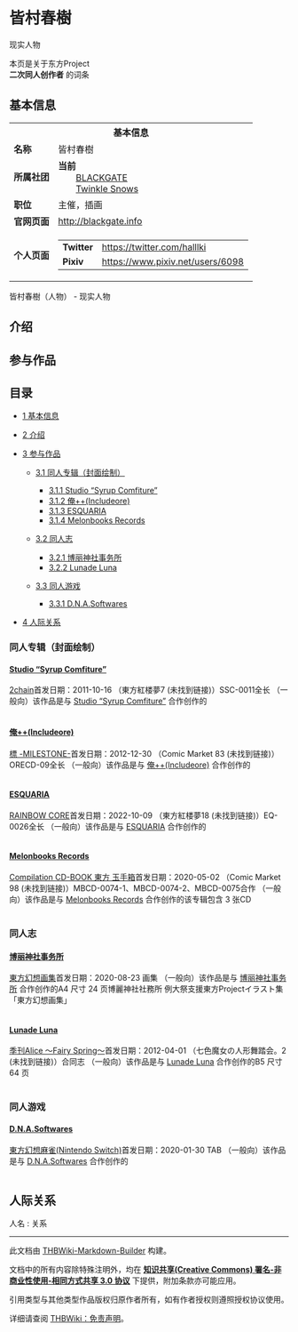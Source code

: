 # 皆村春樹

<!-- source html: G:\repos\THBWiki-Markdown-Builder\THBWikiMarkdown\Temp\main\a\a0\ns0%3A%E7%9A%86%E6%9D%91%E6%98%A5%E6%A8%B9.html -->

现实人物

本页是关于东方Project  
 **二次同人创作者** 的词条
## 基本信息

<table><tbody><tr><th colspan="3">基本信息</th></tr><tr><td class="label"><b>名称</b></td><td> 皆村春樹 </td></tr><tr><td class="label"><b>所属社团</b></td><td><b>当前</b><div style="margin-left:2em;"><a href="./BLACKGATE.md" title="BLACKGATE">BLACKGATE</a><br><a href="./Twinkle_Snows.md" title="Twinkle Snows">Twinkle Snows</a></div></td></tr><tr><td class="label"><b>职位</b></td><td>主催，插画</td></tr><tr><td class="label"><b>官网页面</b></td><td><a rel="nofollow" class="external free" href="http://blackgate.info">http://blackgate.info</a></td></tr><tr><td class="label"><b>个人页面</b></td><td><table border="0" cellspacing="0" cellpadding="0"><tbody><tr><td><b>Twitter</b></td><td><a rel="nofollow" class="external free" href="https://twitter.com/halllki">https://twitter.com/halllki</a></td></tr><tr><td><b>Pixiv</b></td><td><a rel="nofollow" class="external free" href="https://www.pixiv.net/users/6098">https://www.pixiv.net/users/6098</a></td></tr></tbody></table></td></tr></tbody></table>

皆村春樹（人物） - 现实人物
## 介绍
## 参与作品
## 目录

- [1 基本信息](#基本信息)
- [2 介绍](#介绍)
- [3 参与作品](#参与作品)

  - [3.1 同人专辑（封面绘制）](#同人专辑（封面绘制）)

    - [3.1.1 Studio “Syrup Comfiture”](#Studio_“Syrup_Comfiture”)
    - [3.1.2 俺++(Includeore)](#俺  (Includeore))
    - [3.1.3 ESQUARIA](#ESQUARIA)
    - [3.1.4 Melonbooks Records](#Melonbooks_Records)



  - [3.2 同人志](#同人志)

    - [3.2.1 博丽神社事务所](#博丽神社事务所)
    - [3.2.2 Lunade Luna](#Lunade_Luna)



  - [3.3 同人游戏](#同人游戏)

    - [3.3.1 D.N.A.Softwares](#D.N.A.Softwares)






- [4 人际关系](#人际关系)




### 同人专辑（封面绘制）
#### [Studio “Syrup Comfiture”](./Studio_“Syrup_Comfiture”.md)
[](./2chain.md)[2chain](./2chain.md)首发日期：2011-10-16 （東方紅楼夢7 (未找到链接)）SSC-0011全长 （一般向）该作品是与 [Studio “Syrup Comfiture”](./Studio_“Syrup_Comfiture”.md) 合作创作的
<table><style data-mw-deduplicate="TemplateStyles:r686458">.mw-parser-output .simple_work{display:grid;min-height:calc(120px + 0.5rem);grid-template-columns:calc(120px + 0.5rem)1fr;grid-template-rows:auto 1fr;grid-template-areas:"cover title""cover props";overflow:hidden}.mw-parser-output .simple_work-cover{grid-area:cover;align-self:center;justify-self:center;overflow:hidden;max-width:100%;max-height:100%;padding:0.25rem;word-break:break-all}.mw-parser-output .simple_work-cover a.new{display:block;text-align:center;padding:0.25rem}.mw-parser-output .simple_work-title{grid-area:title;margin-top:0.25rem;padding-left:0.25rem;font-weight:bold}.mw-parser-output .simple_work-props{grid-area:props;padding-left:0.25rem}.mw-parser-output .simple_work-prop{margin:0.125rem 0}</style>
</table>


#### [俺++(Includeore)](./俺++(Includeore).md)
[](./標_-MILESTONE-.md)[標 -MILESTONE-](./標_-MILESTONE-.md)首发日期：2012-12-30 （Comic Market 83 (未找到链接)）ORECD-09全长 （一般向）该作品是与 [俺++(Includeore)](./俺++(Includeore).md) 合作创作的
<table><link rel="mw-deduplicated-inline-style" href="mw-data:TemplateStyles:r686458">
</table>


#### [ESQUARIA](./ESQUARIA.md)
[](./RAINBOW_CORE.md)[RAINBOW CORE](./RAINBOW_CORE.md)首发日期：2022-10-09 （東方紅楼夢18 (未找到链接)）EQ-0026全长 （一般向）该作品是与 [ESQUARIA](./ESQUARIA.md) 合作创作的
<table><link rel="mw-deduplicated-inline-style" href="mw-data:TemplateStyles:r686458">
</table>


#### [Melonbooks Records](./Melonbooks_Records.md)
[](./Compilation_CD-BOOK_東方_玉手箱.md)[Compilation CD-BOOK 東方 玉手箱](./Compilation_CD-BOOK_東方_玉手箱.md)首发日期：2020-05-02 （Comic Market 98 (未找到链接)）MBCD-0074-1、MBCD-0074-2、MBCD-0075合作 （一般向）该作品是与 [Melonbooks Records](./Melonbooks_Records.md) 合作创作的该专辑包含 3 张CD
<table><link rel="mw-deduplicated-inline-style" href="mw-data:TemplateStyles:r686458">
</table>


### 同人志
#### [博丽神社事务所](./博丽神社事务所.md)
[](./東方幻想画集.md)[東方幻想画集](./東方幻想画集.md)首发日期：2020-08-23 画集 （一般向）该作品是与 [博丽神社事务所](./博丽神社事务所.md) 合作创作的A4&#160;尺寸 24&#160;页博麗神社社務所 例大祭支援東方Projectイラスト集「東方幻想画集」
<table><link rel="mw-deduplicated-inline-style" href="mw-data:TemplateStyles:r686458">
</table>


#### [Lunade Luna](./Lunade_Luna.md)
[](./季刊Alice_～Fairy_Spring～.md)[季刊Alice ～Fairy Spring～](./季刊Alice_～Fairy_Spring～.md)首发日期：2012-04-01 （七色魔女の人形舞踏会。2 (未找到链接)）合同志 （一般向）该作品是与 [Lunade Luna](./Lunade_Luna.md) 合作创作的B5&#160;尺寸 64&#160;页
<table><link rel="mw-deduplicated-inline-style" href="mw-data:TemplateStyles:r686458">
</table>


### 同人游戏
#### [D.N.A.Softwares](./D.N.A.Softwares.md)
[](./東方幻想麻雀(Nintendo_Switch).md)[東方幻想麻雀(Nintendo Switch)](./東方幻想麻雀(Nintendo_Switch).md)首发日期：2020-01-30 TAB （一般向）该作品是与 [D.N.A.Softwares](./D.N.A.Softwares.md) 合作创作的
<table><link rel="mw-deduplicated-inline-style" href="mw-data:TemplateStyles:r686458">
</table>


## 人际关系
人名
: 关系





---

此文档由 [THBWiki-Markdown-Builder](https://github.com/Delsin-Yu/THBWiki-Markdown-Builder) 构建。

文档中的所有内容除特殊注明外，均在 [**知识共享(Creative Commons) 署名-非商业性使用-相同方式共享 3.0 协议**](https://creativecommons.org/licenses/by-sa/3.0/deed.zh-hans) 下提供，附加条款亦可能应用。

引用类型与其他类型作品版权归原作者所有，如有作者授权则遵照授权协议使用。

详细请查阅 [THBWiki：免责声明](https://thbwiki.cc/THBWiki:%E5%85%8D%E8%B4%A3%E5%A3%B0%E6%98%8E)。

